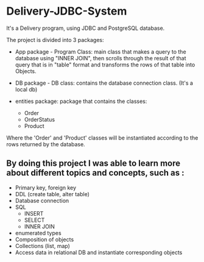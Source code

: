 # Delivery-JDBC-System

It's a Delivery program, using JDBC and PostgreSQL database.


The project is divided into 3 packages:

- App package - Program Class: main class that makes a query to the database using "INNER JOIN", then scrolls through the result of that query that is in "table" format and transforms the rows of that table into Objects.

- DB package - DB class: contains the database connection class. (It's a local db)

- entities package: package that contains the classes:
  - Order
  - OrderStatus
  - Product
  
 Where the 'Order' and 'Product' classes will be instantiated according to the rows returned by the database.


## By doing this project I was able to learn more about different topics and concepts, such as :

- Primary key, foreign key
- DDL (create table, alter table)
- Database connection
- SQL
  - INSERT
  - SELECT
  - INNER JOIN
- enumerated types
- Composition of objects
- Collections (list, map)
- Access data in relational DB and instantiate corresponding objects

